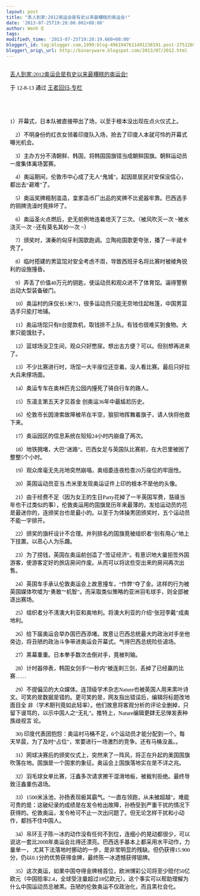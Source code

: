 ```yaml
--- 
layout: post 
title: "丢人到家:2012奥运会是有史以来最糟糕的奥运会!"
date: '2013-07-25T19:28:00.001+08:00' 
author: Wenh Q
tags:
modified\_time: '2013-07-25T19:28:19.660+08:00' 
blogger\_id: tag:blogger.com,1999:blog-4961947611491238191.post-2751269539939613221
blogger\_orig\_url: http://binaryware.blogspot.com/2013/07/2012.html
---
```

<div
style="color: black; direction: ltr; font-family: &quot;Arial&quot;; font-size: 11pt; margin-bottom: 0; margin-left: 1.5pt; margin-right: 1.5pt; margin-top: 0; padding-bottom: 0; padding-left: 0; padding-right: 0; padding-top: 0.8pt;">




</div>

<div
style="color: black; direction: ltr; font-family: &quot;Arial&quot;; font-size: 11pt; margin-bottom: 0; margin-left: 7.5pt; margin-right: 7.5pt; margin-top: 0; padding: 0;">

<span
style="color: #0000ee; font-family: &quot;Verdana&quot;; text-decoration: underline;">[丢人到家:2012奥运会是有史以来最糟糕的奥运会!](http://blog.china.com/u/060604/863/201208/10013973.html)</span>

</div>

<div
style="color: black; direction: ltr; font-family: &quot;Arial&quot;; font-size: 11pt; margin-bottom: 0; margin-left: 7.5pt; margin-right: 7.5pt; margin-top: 0; padding-bottom: 8pt; padding-left: 0; padding-right: 0; padding-top: 0;">

<span style="font-family: &quot;Verdana&quot;;">于 12-8-13 通过
</span><span
style="color: #0000ee; font-family: &quot;Verdana&quot;; text-decoration: underline;">[王者回归-专栏](http://blog.china.com/u/060604/863/)</span>

</div>

<div
style="color: black; direction: ltr; font-family: &quot;Arial&quot;; font-size: 11pt; height: 11pt; margin-bottom: 0; margin-left: 7.5pt; margin-right: 7.5pt; margin-top: 0; padding: 0;">

<span
style="color: #000066; font-family: &quot;Verdana&quot;; font-weight: bold; text-decoration: underline;">[](http://yqbaoliao.com/portal.php)</span>

</div>

<div
style="color: black; direction: ltr; font-family: &quot;Arial&quot;; font-size: 11pt; margin-bottom: 0; margin-left: 7.5pt; margin-right: 7.5pt; margin-top: 0; padding: 0;">

<span
style="font-family: &quot;Verdana&quot;;">1）开幕式，日本队被直接带出了场，以至于根本没出现在点火仪式上。</span>

</div>

<div
style="color: black; direction: ltr; font-family: &quot;Arial&quot;; font-size: 11pt; margin-bottom: 0; margin-left: 7.5pt; margin-right: 7.5pt; margin-top: 0; padding: 0;">

<span style="font-family: &quot;Verdana&quot;;">   
2）不明身份的红衣女领着印度队入场，抢去了印度人本就可怜的开幕式曝光机会。</span>

</div>

<div
style="color: black; direction: ltr; font-family: &quot;Arial&quot;; font-size: 11pt; margin-bottom: 0; margin-left: 7.5pt; margin-right: 7.5pt; margin-top: 0; padding: 0;">

<span style="font-family: &quot;Verdana&quot;;">   
3）主办方分不清朝鲜、韩国，将韩国国旗错当成朝鲜国旗。朝鲜运动员一度集体离场罢赛。</span>

</div>

<div
style="color: black; direction: ltr; font-family: &quot;Arial&quot;; font-size: 11pt; margin-bottom: 0; margin-left: 7.5pt; margin-right: 7.5pt; margin-top: 0; padding: 0;">

<span style="font-family: &quot;Verdana&quot;;">   
4）奥运期间，伦敦市中心成了无人“鬼城”。起因是居民对安保没信心，都出去“避难”了。</span>

</div>

<div
style="color: black; direction: ltr; font-family: &quot;Arial&quot;; font-size: 11pt; margin-bottom: 0; margin-left: 7.5pt; margin-right: 7.5pt; margin-top: 0; padding: 0;">

<span style="font-family: &quot;Verdana&quot;;">   
5）奥运奖牌粗制滥造，皇家造币厂出品的奖牌不比瓷器牢靠。巴西选手的铜牌洗澡时竟摔坏了。</span>

</div>

<div
style="color: black; direction: ltr; font-family: &quot;Arial&quot;; font-size: 11pt; margin-bottom: 0; margin-left: 7.5pt; margin-right: 7.5pt; margin-top: 0; padding: 0;">

<span style="font-family: &quot;Verdana&quot;;">   
6）奥运圣火点燃后，史无前例地连着熄灭了三次。（被风吹灭一次
~被水浇灭一次
~还有莫名其妙一次
~）</span>

</div>

<div
style="color: black; direction: ltr; font-family: &quot;Arial&quot;; font-size: 11pt; margin-bottom: 0; margin-left: 7.5pt; margin-right: 7.5pt; margin-top: 0; padding: 0;">

<span style="font-family: &quot;Verdana&quot;;">   
7）颁奖时，演奏的匈牙利国歌跑调。立陶宛国歌更夸张，播了一半就卡壳了。</span>

</div>

<div
style="color: black; direction: ltr; font-family: &quot;Arial&quot;; font-size: 11pt; margin-bottom: 0; margin-left: 7.5pt; margin-right: 7.5pt; margin-top: 0; padding: 0;">

<span style="font-family: &quot;Verdana&quot;;">   
8）临时搭建的男篮馆对安全考虑不周，导致西班牙名将比赛时被棱角锐利的设施撞昏。</span>

</div>

<div
style="color: black; direction: ltr; font-family: &quot;Arial&quot;; font-size: 11pt; margin-bottom: 0; margin-left: 7.5pt; margin-right: 7.5pt; margin-top: 0; padding: 0;">

<span style="font-family: &quot;Verdana&quot;;">   
9）弄丢了价值40万元的钥匙，使运动员和观众进不了体育馆。逼得警察出动大型装备破门。</span>

</div>

<div
style="color: black; direction: ltr; font-family: &quot;Arial&quot;; font-size: 11pt; margin-bottom: 0; margin-left: 7.5pt; margin-right: 7.5pt; margin-top: 0; padding: 0;">

<span style="font-family: &quot;Verdana&quot;;">   
10）奥运村的床仅长1米73，很多运动员只能无奈地住起帐篷，中国男篮选手只能打地铺。</span>

</div>

<div
style="color: black; direction: ltr; font-family: &quot;Arial&quot;; font-size: 11pt; margin-bottom: 0; margin-left: 7.5pt; margin-right: 7.5pt; margin-top: 0; padding: 0;">

<span style="font-family: &quot;Verdana&quot;;">   
11）奥运场馆只有8台提款机，取钱排不上队。有钱也很难买到食物。大家只能饿肚子。</span>

</div>

<div
style="color: black; direction: ltr; font-family: &quot;Arial&quot;; font-size: 11pt; margin-bottom: 0; margin-left: 7.5pt; margin-right: 7.5pt; margin-top: 0; padding: 0;">

<span style="font-family: &quot;Verdana&quot;;">   
12）篮球场没卫生间，观众只好憋尿。想出去方便？可以。但别想再进来了。</span>

</div>

<div
style="color: black; direction: ltr; font-family: &quot;Arial&quot;; font-size: 11pt; margin-bottom: 0; margin-left: 7.5pt; margin-right: 7.5pt; margin-top: 0; padding: 0;">

<span style="font-family: &quot;Verdana&quot;;">   
13）不少比赛进行时，场馆一大半座位还空着。没人看比赛。最后只好拉大兵来撑场面。</span>

</div>

<div
style="color: black; direction: ltr; font-family: &quot;Arial&quot;; font-size: 11pt; margin-bottom: 0; margin-left: 7.5pt; margin-right: 7.5pt; margin-top: 0; padding: 0;">

<span style="font-family: &quot;Verdana&quot;;">   
14）奥运专车在奥林匹克公园内撞死了骑自行车的路人。</span>

</div>

<div
style="color: black; direction: ltr; font-family: &quot;Arial&quot;; font-size: 11pt; margin-bottom: 0; margin-left: 7.5pt; margin-right: 7.5pt; margin-top: 0; padding: 0;">

<span style="font-family: &quot;Verdana&quot;;">   
15）东道主第五天才见首金 创奥运36年中最尴尬历史。</span>

</div>

<div
style="color: black; direction: ltr; font-family: &quot;Arial&quot;; font-size: 11pt; margin-bottom: 0; margin-left: 7.5pt; margin-right: 7.5pt; margin-top: 0; padding: 0;">

<span style="font-family: &quot;Verdana&quot;;">   
16）伦敦市长因滑索故障被吊在半空，狼狈地挥舞着旗子，请人快将他救下来。</span>

</div>

<div
style="color: black; direction: ltr; font-family: &quot;Arial&quot;; font-size: 11pt; margin-bottom: 0; margin-left: 7.5pt; margin-right: 7.5pt; margin-top: 0; padding: 0;">

<span style="font-family: &quot;Verdana&quot;;">   
17）奥运园区的信息系统在短短24小时内崩盘了两次。</span>

</div>

<div
style="color: black; direction: ltr; font-family: &quot;Arial&quot;; font-size: 11pt; margin-bottom: 0; margin-left: 7.5pt; margin-right: 7.5pt; margin-top: 0; padding: 0;">

<span style="font-family: &quot;Verdana&quot;;">   
18）地铁拥堵，大巴“迷路”。巴西女足与英国队比赛前，在大巴里被困了整整5个小时。</span>

</div>

<div
style="color: black; direction: ltr; font-family: &quot;Arial&quot;; font-size: 11pt; margin-bottom: 0; margin-left: 7.5pt; margin-right: 7.5pt; margin-top: 0; padding: 0;">

<span style="font-family: &quot;Verdana&quot;;">   
19）观众席毫无先兆地突然崩塌，奥组委连夜检查20万座位的牢固性。</span>

</div>

<div
style="color: black; direction: ltr; font-family: &quot;Arial&quot;; font-size: 11pt; margin-bottom: 0; margin-left: 7.5pt; margin-right: 7.5pt; margin-top: 0; padding: 0;">

<span style="font-family: &quot;Verdana&quot;;">   
20）英国运动员亚当.杰米里发现奥运证件上印的根本不是他的头像。</span>

</div>

<div
style="color: black; direction: ltr; font-family: &quot;Arial&quot;; font-size: 11pt; margin-bottom: 0; margin-left: 7.5pt; margin-right: 7.5pt; margin-top: 0; padding: 0;">

<span style="font-family: &quot;Verdana&quot;;">   
21）由于经费不足（因为女王的生日Party花掉了一半英国军费，慈禧当年也干过类似的事），伦敦奥运用的国旗是历年来最薄的，发给运动员的花是最迷你的，连颁奖台也是最小的。以至于为体操男团颁奖时，五个运动员不能一字排开。</span>

</div>

<div
style="color: black; direction: ltr; font-family: &quot;Arial&quot;; font-size: 11pt; margin-bottom: 0; margin-left: 7.5pt; margin-right: 7.5pt; margin-top: 0; padding: 0;">

<span style="font-family: &quot;Verdana&quot;;">   
22）颁奖的旗杆设计不合理。并列排名的国旗竟被组织者“别有用心”地上下挂置。以恶心人为乐趣。</span>

</div>

<div
style="color: black; direction: ltr; font-family: &quot;Arial&quot;; font-size: 11pt; margin-bottom: 0; margin-left: 7.5pt; margin-right: 7.5pt; margin-top: 0; padding: 0;">

<span style="font-family: &quot;Verdana&quot;;">   
23）为了捞钱，英国在奥运前创造了“签证经济”。有意识地大量拒签外国游客，使游客定好的旅店房间作废。从而可以将这些空出来的房间再次出售。</span>

</div>

<div
style="color: black; direction: ltr; font-family: &quot;Arial&quot;; font-size: 11pt; margin-bottom: 0; margin-left: 7.5pt; margin-right: 7.5pt; margin-top: 0; padding: 0;">

<span style="font-family: &quot;Verdana&quot;;">   
24）英国车手承认伦敦奥运会上故意撞车，“作弊”夺了金。这样的行为被英国媒体吹嘘为“勇敢”“机智”。而采取类似策略的亚洲羽毛球手，则全部被逐出赛场。</span>

</div>

<div
style="color: black; direction: ltr; font-family: &quot;Arial&quot;; font-size: 11pt; margin-bottom: 0; margin-left: 7.5pt; margin-right: 7.5pt; margin-top: 0; padding: 0;">

<span style="font-family: &quot;Verdana&quot;;">   
25）组织者分不清澳大利亚和奥地利。将澳大利亚的介绍“张冠李戴”成奥地利。</span>

</div>

<div
style="color: black; direction: ltr; font-family: &quot;Arial&quot;; font-size: 11pt; margin-bottom: 0; margin-left: 7.5pt; margin-right: 7.5pt; margin-top: 0; padding: 0;">

<span style="font-family: &quot;Verdana&quot;;">   
26）给下届奥运会举办国巴西添堵。故意让巴西总统最大的政治对手坐他旁边，将丑陋的政治斗争带进奥运会开幕式。气得巴西总统险些退场。</span>

</div>

<div
style="color: black; direction: ltr; font-family: &quot;Arial&quot;; font-size: 11pt; margin-bottom: 0; margin-left: 7.5pt; margin-right: 7.5pt; margin-top: 0; padding: 0;">

<span style="font-family: &quot;Verdana&quot;;">   
27）黑幕重重。日本拳手数次击倒对手，竟被判输。</span>

</div>

<div
style="color: black; direction: ltr; font-family: &quot;Arial&quot;; font-size: 11pt; margin-bottom: 0; margin-left: 7.5pt; margin-right: 7.5pt; margin-top: 0; padding: 0;">

<span style="font-family: &quot;Verdana&quot;;">   
28）计时器停表，韩国女剑手“一秒内”被连刺三剑，丢掉了已经赢的比赛……</span>

</div>

<div
style="color: black; direction: ltr; font-family: &quot;Arial&quot;; font-size: 11pt; margin-bottom: 0; margin-left: 7.5pt; margin-right: 7.5pt; margin-top: 0; padding: 0;">

<span style="font-family: &quot;Verdana&quot;;">   
29）不提偏见的大众媒体。连顶级学术杂志Nature也被英国人用来黑叶诗文。可笑的是数据是错的。更可笑的是，网友指出错误后，编辑将标题改地面目全
非（学术期刊竟如此轻率）。他们故意将客观分析的评论全删掉，只留下谩骂的，以示中国人之“无礼”。推特上，Nature编辑更肆无忌惮发表种族歧视言
论。</span>

</div>

<div
style="color: black; direction: ltr; font-family: &quot;Arial&quot;; font-size: 11pt; margin-bottom: 0; margin-left: 7.5pt; margin-right: 7.5pt; margin-top: 0; padding: 0;">

<span style="font-family: &quot;Verdana&quot;;">    30)
印度代表团抱怨：奥运村马桶不足，6个运动员才能分配到一个。每天早晨，为了及时“占位”，常要进行一场激烈的竞争。还有马桶没盖。。</span>

</div>

<div
style="color: black; direction: ltr; font-family: &quot;Arial&quot;; font-size: 11pt; margin-bottom: 0; margin-left: 7.5pt; margin-right: 7.5pt; margin-top: 0; padding: 0;">

<span style="font-family: &quot;Verdana&quot;;">   
31）网球决赛后的颁奖仪式上，突然来了一阵风，将正在升起的美国国旗吹落在地。国旗是一个国家的象征。奥运会上国旗落地实在是不详之兆。</span>

</div>

<div
style="color: black; direction: ltr; font-family: &quot;Arial&quot;; font-size: 11pt; margin-bottom: 0; margin-left: 7.5pt; margin-right: 7.5pt; margin-top: 0; padding: 0;">

<span style="font-family: &quot;Verdana&quot;;">   
32）羽毛球女单比赛，汪鑫多次请求擦干湿滑地板，被裁判拒绝。最终导致汪鑫重伤退场。</span>

</div>

<div
style="color: black; direction: ltr; font-family: &quot;Arial&quot;; font-size: 11pt; margin-bottom: 0; margin-left: 7.5pt; margin-right: 7.5pt; margin-top: 0; padding: 0;">

<span style="font-family: &quot;Verdana&quot;;">   
33）1500米泳池，孙扬表现极其霸气。“一直在领跑，从未被超越”。难能可贵的是：这破纪录的成绩是在发令枪出故障，孙杨受到严重干扰的情况下获得的。伦敦奥运，发令枪可不止一次出问题了。但无论怎样干扰和小动作，都挡不住中国人。</span>

</div>

<div
style="color: black; direction: ltr; font-family: &quot;Arial&quot;; font-size: 11pt; margin-bottom: 0; margin-left: 7.5pt; margin-right: 7.5pt; margin-top: 0; padding: 0;">

<span style="font-family: &quot;Verdana&quot;;">   
34）吊环王子陈一冰的动作没有任何不到位，连细小的晃动都很少，可以说这一套比2008年奥运会比得还漂亮。巴西选手基本上都采用水平动作，力量单一，
尤其下法落地时挪动的一步，是非常明显的残缺。但仍获得15.900分，仍以0.1分的优势获得金牌，最终陈一冰遗憾获得银牌。</span>

</div>

<div
style="color: black; direction: ltr; font-family: &quot;Arial&quot;; font-size: 11pt; margin-bottom: 0; margin-left: 7.5pt; margin-right: 7.5pt; margin-top: 0; padding: 0;">

<span style="font-family: &quot;Verdana&quot;;">   
35）这次奥运，如果中国夺得金牌榜首位，欧洲博彩公司将至少赔付50亿欧元（中国赔率2.4，全球受注量超过18亿欧元）。这个事实可以帮助理解为什么中国运动员总被黑。丑陋的伦敦奥运不仅政治化，而且黑社会化。</span>

</div>
